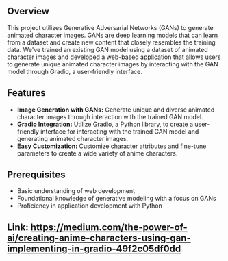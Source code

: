 ## Overview

This project utilizes Generative Adversarial Networks (GANs) to generate animated character images. GANs are deep learning models that can learn from a dataset and create new content that closely resembles the training data. We've trained an existing GAN model using a dataset of animated character images and developed a web-based application that allows users to generate unique animated character images by interacting with the GAN model through Gradio, a user-friendly interface.

## Features

- **Image Generation with GANs:** Generate unique and diverse animated character images through interaction with the trained GAN model.
- **Gradio Integration:** Utilize Gradio, a Python library, to create a user-friendly interface for interacting with the trained GAN model and generating animated character images.
- **Easy Customization:** Customize character attributes and fine-tune parameters to create a wide variety of anime characters.

## Prerequisites

- Basic understanding of web development
- Foundational knowledge of generative modeling with a focus on GANs
- Proficiency in application development with Python

## Link: https://medium.com/the-power-of-ai/creating-anime-characters-using-gan-implementing-in-gradio-49f2c05df0dd
